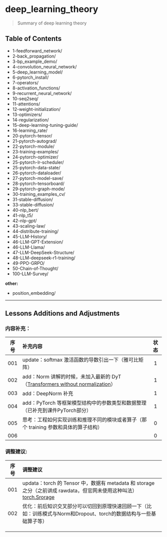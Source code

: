 # deep_learning_theory
> Summary of deep learning theory

## Table of Contents

- 1-feedforward_network/
- 2-back_propagation/
- 3-bp_example_demo/
- 4-convolution_neural_network/
- 5-deep_learning_model/
- 6-pytorch_install/
- 7-operators/
- 8-activation_functions/
- 9-recurrent_neural_network/
- 10-seq2seq/
- 11-attentions/
- 12-weight-initialization/
- 13-optimizers/
- 14-regularization/
- 15-deep-learning-tuning-guide/
- 16-learning_rate/
- 20-pytorch-tensor/
- 21-pytorch-autograd/
- 22-pytorch-module/
- 23-training-examples/
- 24-pytorch-optimizer/
- 25-pytorch-lr-scheduler/
- 25-pytorch-data-state/
- 26-pytorch-dataloader/
- 27-pytorch-model-save/
- 28-pytorch-tensorboard/
- 29-pytorch-graph-mode/
- 30-training_examples_cv/
- 31-stable-diffusion/
- 33-stable-diffusion/
- 40-nlp_bert/
- 41-nlp_t5/
- 42-nlp-gpt/
- 43-scaling-law/
- 44-distribute-training/
- 45-LLM-History/
- 46-LLM-GPT-Extension/
- 46-LLM-Llama/
- 47-LLM-DeepSeek-Structure/
- 48-LLM-deepseek-r1-training/
- 49-PPO-GRPO/
- 50-Chain-of-Thought/
- 100-LLM-Survey/

**other:**

- position_embedding/



---



## Lessons Additions and Adjustments

### 内容补充：

| 序号 | 补充内容                                                     | 状态 |
| :--: | :----------------------------------------------------------- | :--: |
| 001  | update：softmax 激活函数的导数引出一下（雅可比矩阵）         |  1   |
| 002  | add：Norm 讲解的时候，未加入最新的 DyT（[Transformers without normalization](https://yiyibooks.cn/arxiv/2503.10622v1/index.html)） |  1   |
| 003  | add：DeepNorm 补充                                           |  1   |
| 004  | add：PyTorch 等框架模型结构中的参数类型和数据整理（已补充到课件PyTorch部分） |  1   |
| 005  | 思考：工程如何实现训练和推理不同的模块或者算子（那个 training 参数和具体的算子结构） |  0   |
| 006  |                                                              |  0   |



### 调整建议:

| 序号 | 调整建议                                                     |
| :--: | :----------------------------------------------------------- |
| 001  | updata：torch 的 Tensor 中，数据有 metadata 和 storage 之分（之前讲成 rawdata，但官网未使用这种叫法） [torch.Srorage](https://pytorch.org/docs/stable/storage.html) |
| 002  | 优化：前后知识交叉部分可以切回到原理快速回顾一下（比如：训练模式与Norm和Dropout、torch的数据结构与一些基础算子等） |
|      |                                                              |
|      |                                                              |
|      |                                                              |

